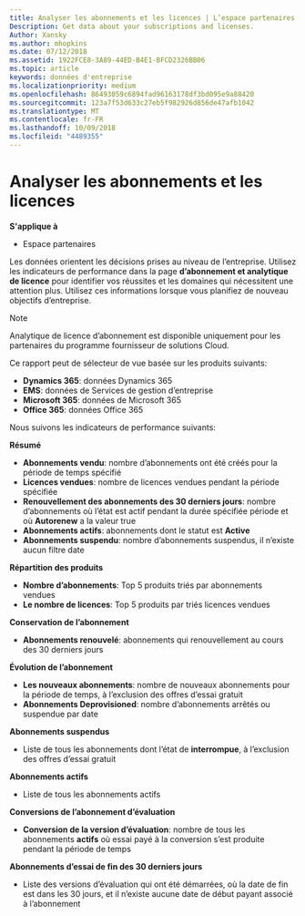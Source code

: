 ```yaml
---
title: Analyser les abonnements et les licences | L’espace partenaires
Description: Get data about your subscriptions and licenses.
Author: Xansky
ms.author: mhopkins
ms.date: 07/12/2018
ms.assetid: 1922FCE8-3A89-44ED-B4E1-BFCD2326BB06
ms.topic: article
keywords: données d'entreprise
ms.localizationpriority: medium
ms.openlocfilehash: 86493059c6894fad96163178df3bd095e9a88420
ms.sourcegitcommit: 123a7f53d633c27eb5f982926d856de47afb1042
ms.translationtype: MT
ms.contentlocale: fr-FR
ms.lasthandoff: 10/09/2018
ms.locfileid: "4489355"
---
```

# <a name="analyze-subscriptions-and-licenses"></a>Analyser les abonnements et les licences 

**S'applique à**

- Espace partenaires

Les données orientent les décisions prises au niveau de l’entreprise. Utilisez les indicateurs de performance dans la page **d’abonnement et analytique de licence** pour identifier vos réussites et les domaines qui nécessitent une attention plus. Utilisez ces informations lorsque vous planifiez de nouveau objectifs d’entreprise.

> [!NOTE]
> Analytique de licence d’abonnement est disponible uniquement pour les partenaires du programme fournisseur de solutions Cloud.


Ce rapport peut de sélecteur de vue basée sur les produits suivants:

 - **Dynamics 365**: données Dynamics 365  
 - **EMS**: données de Services de gestion d’entreprise  
 - **Microsoft 365**: données de Microsoft 365  
 - **Office 365**: données Office 365  


Nous suivons les indicateurs de performance suivants:

**Résumé**  
 - **Abonnements vendu**: nombre d’abonnements ont été créés pour la période de temps spécifié  
 - **Licences vendues**: nombre de licences vendues pendant la période spécifiée   
 - **Renouvellement des abonnements des 30 derniers jours**: nombre d’abonnements où l’état est actif pendant la durée spécifiée période et où **Autorenew** a la valeur true
 - **Abonnements actifs**: abonnements dont le statut est **Active**  
 - **Abonnements suspendu**: nombre d’abonnements suspendus, il n’existe aucun filtre date  

**Répartition des produits**  
 - **Nombre d’abonnements**: Top 5 produits triés par abonnements vendues  
 - **Le nombre de licences**: Top 5 produits par triés licences vendues

**Conservation de l’abonnement**
 - **Abonnements renouvelé**: abonnements qui renouvellement au cours des 30 derniers jours  

**Évolution de l’abonnement**  
 - **Les nouveaux abonnements**: nombre de nouveaux abonnements pour la période de temps, à l’exclusion des offres d’essai gratuit  
 - **Abonnements Deprovisioned**: nombre d’abonnements arrêtés ou suspendue par date  

**Abonnements suspendus**  
 - Liste de tous les abonnements dont l’état de **interrompue**, à l’exclusion des offres d’essai gratuit  
  
**Abonnements actifs**
 - Liste de tous les abonnements actifs  

**Conversions de l’abonnement d’évaluation**  
 - **Conversion de la version d’évaluation**: nombre de tous les abonnements **actifs** où essai payé à la conversion s’est produite pendant la période de temps  

**Abonnements d’essai de fin des 30 derniers jours**  
 - Liste des versions d’évaluation qui ont été démarrées, où la date de fin est dans les 30 jours, et il n’existe aucune date de début payant associé à l’abonnement  

  